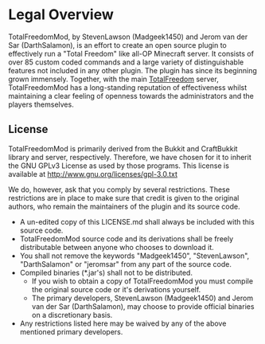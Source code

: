 # Legal Overview #
TotalFreedomMod, by StevenLawson (Madgeek1450) and Jerom van der Sar (DarthSalamon), is an effort to create an open source plugin to effectively run a "Total Freedom" like all-OP Minecraft server. It consists of over 85 custom coded commands and a large variety of distinguishable features not included in any other plugin. The plugin has since its beginning grown immensely. Together, with the main [TotalFreedom](http://totalfreedom.me) server, TotalFreedomMod has a long-standing reputation of effectiveness whilst maintaining a clear feeling of openness towards the administrators and the players themselves.

## License ##
TotalFreedomMod is primarily derived from the Bukkit and CraftBukkit library and server, respectively. Therefore, we have chosen for it to inherit the GNU GPLv3 License as used by those programs. This license is available at http://www.gnu.org/licenses/gpl-3.0.txt

We do, however, ask that you comply by several restrictions. These restrictions are in place to make sure that credit is given to the original authors, who remain the maintainers of the plugin and its source code.
* A un-edited copy of this LICENSE.md shall always be included with this source code.
* TotalFreedomMod source code and its derivations shall be freely distributable between anyone who chooses to download it.
* You shall not remove the keywords "Madgeek1450", "StevenLawson", "DarthSalamon" or "jeromsar" from any part of the source code.
* Compiled binaries (*.jar's) shall not to be distributed.
  * If you wish to obtain a copy of TotalFreedomMod you must compile the original source code or it's derivations yourself.
  * The primary developers, StevenLawson (Madgeek1450) and Jerom van der Sar (DarthSalamon), may choose to provide official binaries on a discretionary basis.
* Any restrictions listed here may be waived by any of the above mentioned primary developers.
